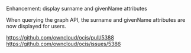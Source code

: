 Enhancement: display surname and givenName attributes

When querying the graph API, the surname and givenName attributes are now displayed for users.

https://github.com/owncloud/ocis/pull/5388
https://github.com/owncloud/ocis/issues/5386
